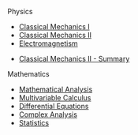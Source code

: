 <!---
## Welcome to GitHub Pages

You can use the [editor on GitHub](https://github.com/Physics-notes/Web/edit/gh-pages/index.md) to maintain and preview the content for your website in Markdown files.

Whenever you commit to this repository, GitHub Pages will run [Jekyll](https://jekyllrb.com/) to rebuild the pages in your site, from the content in your Markdown files.

### Markdown

For more details see [GitHub Flavored Markdown](https://guides.github.com/features/mastering-markdown/).

### Jekyll Themes

Your Pages site will use the layout and styles from the Jekyll theme you have selected in your [repository settings](https://github.com/Physics-notes/Web/settings). The name of this theme is saved in the Jekyll `_config.yml` configuration file.

### Support or Contact

Having trouble with Pages? Check out our [documentation](https://docs.github.com/categories/github-pages-basics/) or [contact support](https://support.github.com/contact) and we’ll help you sort it out.
-->

Physics

<ul>
  <li><a href="{{site.baseurl}}/Classical-mechanics-I/index">Classical Mechanics I</a></li>
  <li><a href="{{site.baseurl}}/Classical-mechanics-II/index">Classical Mechanics II</a></li>
  <li><a href="{{site.baseurl}}/Electromagnetism/index">Electromagnetism</a></li>
</ul>

- [Classical Mechanics II - Summary](https://physics-notes.github.io/Web/Classical-mechanics-II/Summary.pdf)

Mathematics

<ul>
  <li><a href="{{site.baseurl}}/Mathematical-analysis/index">Mathematical Analysis</a></li>
  <li><a href="{{site.baseurl}}/Multivariable-calculus/index">Multivariable Calculus</a></li>
  <li><a href="{{site.baseurl}}/Differential-equations/index">Differential Equations</a></li>
  <li><a href="{{site.baseurl}}/Complex-analysis/index">Complex Analysis</a></li>
  <li><a href="{{site.baseurl}}/Statistics/index">Statistics</a></li>
</ul>

